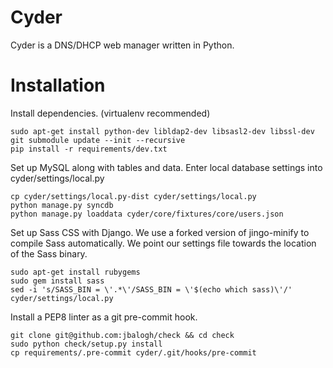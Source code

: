 Cyder
=====

Cyder is a DNS/DHCP web manager written in Python.

Installation
============

Install dependencies. (virtualenv recommended)

```
sudo apt-get install python-dev libldap2-dev libsasl2-dev libssl-dev
git submodule update --init --recursive
pip install -r requirements/dev.txt
```

Set up MySQL along with tables and data. Enter local database settings into
cyder/settings/local.py

```
cp cyder/settings/local.py-dist cyder/settings/local.py
python manage.py syncdb
python manage.py loaddata cyder/core/fixtures/core/users.json
```

Set up Sass CSS with Django. We use a forked version of jingo-minify to compile
Sass automatically. We point our settings file towards the location of the Sass
binary.

```
sudo apt-get install rubygems
sudo gem install sass
sed -i 's/SASS_BIN = \'.*\'/SASS_BIN = \'$(echo which sass)\'/' cyder/settings/local.py
```

Install a PEP8 linter as a git pre-commit hook.

```
git clone git@github.com:jbalogh/check && cd check
sudo python check/setup.py install
cp requirements/.pre-commit cyder/.git/hooks/pre-commit
```

